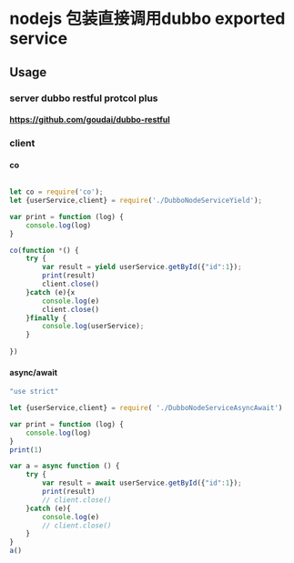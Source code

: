 # nodejs 包装直接调用dubbo exported service

## Usage

### server dubbo restful protcol plus

#### https://github.com/goudai/dubbo-restful

### client
#### co
```js

let co = require('co');
let {userService,client} = require('./DubboNodeServiceYield');

var print = function (log) {
	console.log(log)
}

co(function *() {
	try {
		var result = yield userService.getById({"id":1});
		print(result)
		client.close()
	}catch (e){x
		console.log(e)
		client.close()
	}finally {
		console.log(userService);
	}
	
})

```

#### async/await

```js
"use strict"

let {userService,client} = require( './DubboNodeServiceAsyncAwait')

var print = function (log) {
	console.log(log)
}
print(1)

var a = async function () {
	try {
		var result = await userService.getById({"id":1});
		print(result)
		// client.close()
	}catch (e){
		console.log(e)
		// client.close()
	}
}
a()

```